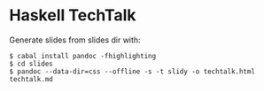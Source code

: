 # Haskell TechTalk

Generate slides from slides dir with:

    $ cabal install pandoc -fhighlighting
    $ cd slides
    $ pandoc --data-dir=css --offline -s -t slidy -o techtalk.html techtalk.md